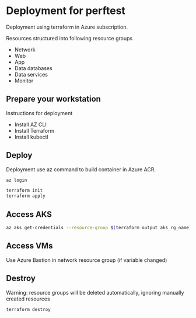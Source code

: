 # Deployment for perftest
Deployment using terraform in Azure subscription.

Resources structured into following resource groups
- Network
- Web
- App
- Data databases
- Data services
- Monitor

## Prepare your workstation

Instructions for deployment
- Install AZ CLI 
- Install Terraform
- Install kubectl

## Deploy
Deployment use az command to build container in Azure ACR.

```bash
az login

terraform init
terraform apply
```

## Access AKS

```bash
az aks get-credentials --resource-group $(terraform output aks_rg_name) --name $(terraform output aks_name)
```

## Access VMs
Use Azure Bastion in network resource group (if variable changed)

## Destroy
Warning: resource groups will be deleted automatically, ignoring manually created resources 

```bash
terraform destroy
```
